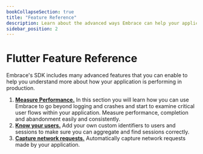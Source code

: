 ```yaml
---
bookCollapseSection: true
title: "Feature Reference"
description: Learn about the advanced ways Embrace can help your application
sidebar_position: 2
---
```


# Flutter Feature Reference

Embrace's SDK includes many advanced features that you can enable to help you understand more about
how your application is performing in production.

1. [**Measure Performance.**](/flutter/features/performance-monitoring) In this section you will learn how you can use Embrace to go beyond logging and crashes and start to examine critical user flows within your application. Measure performance, completion and abandonment easily and consistently.
1. [**Know your users.**](/flutter/features/identify-users) Add your own custom identifiers to users and sessions to make sure you can aggregate and find sessions correctly.
1. [**Capture network requests.**](/flutter/features/network-requests) Automatically capture network requests made by your application.
